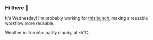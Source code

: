### Hi there :wave:

It's Wednesday! I'm probably working for [this bunch](https://github.com/kohofinancial), making a reusable workflow more reusable.

Weather in Toronto: partly cloudy, at -5°C.
